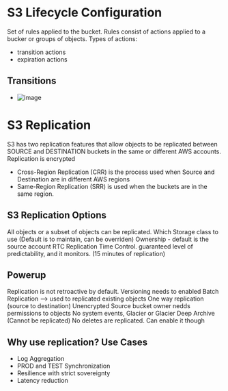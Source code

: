# S3 Lifecycle Configuration 
Set of rules applied to the bucket. Rules consist of actions applied to a bucker or groups of objects. 
Types of actions: 
- transition actions
- expiration actions

## Transitions
- ![image](https://github.com/neyssacadet/aws-saa-notes/assets/51377285/0be5533d-35e7-4dd6-893f-4c1d8cb30110)


# S3 Replication 
S3 has two replication features that allow objects to be replicated between SOURCE and DESTINATION buckets in the same or different AWS accounts. Replication is encrypted 

- Cross-Region Replication (CRR) is the process used when Source and Destination are in different AWS regions
- Same-Region Replication (SRR) is used when the buckets are in the same region.

## S3 Replication Options
All objects or a subset of objects can be replicated.
Which Storage class to use (Default is to maintain, can be overriden)
Ownership - default is the source account
RTC Replication Time Control. guaranteed level of predictability, and it monitors. (15 minutes of replication)

## Powerup
Replication is not retroactive by default.
Versioning needs to enabled 
Batch Replication --> used to replicated existing objects 
One way replication (source to destination) 
Unencrypted 
Source bucket owner nedds permissions to objects 
No system events, Glacier or Glacier Deep Archive (Cannot be replicated) 
No deletes are replicated. Can enable it though 

## Why use replication? Use Cases 
- Log Aggregation
- PROD and TEST Synchronization
- Resilience with strict sovereignty
- Latency reduction
  

